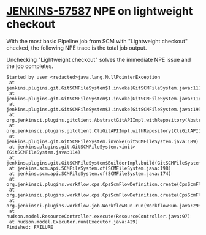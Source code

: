 # [JENKINS-57587](https://issues.jenkins-ci.org/browse/JENKINS-57587) NPE on lightweight checkout

With the most basic Pipeline job from SCM with "Lightweight checkout" checked, the following NPE trace is the total job output.

Unchecking "Lightweight checkout" solves the immediate NPE issue and the job completes.

```
Started by user <redacted>java.lang.NullPointerException
 at jenkins.plugins.git.GitSCMFileSystem$1.invoke(GitSCMFileSystem.java:117)
 at jenkins.plugins.git.GitSCMFileSystem$1.invoke(GitSCMFileSystem.java:114)
 at jenkins.plugins.git.GitSCMFileSystem$3.invoke(GitSCMFileSystem.java:193)
 at org.jenkinsci.plugins.gitclient.AbstractGitAPIImpl.withRepository(AbstractGitAPIImpl.java:29)
 at org.jenkinsci.plugins.gitclient.CliGitAPIImpl.withRepository(CliGitAPIImpl.java:72)
 at jenkins.plugins.git.GitSCMFileSystem.invoke(GitSCMFileSystem.java:189)
 at jenkins.plugins.git.GitSCMFileSystem.<init>(GitSCMFileSystem.java:114)
 at jenkins.plugins.git.GitSCMFileSystem$BuilderImpl.build(GitSCMFileSystem.java:353)
 at jenkins.scm.api.SCMFileSystem.of(SCMFileSystem.java:198)
 at jenkins.scm.api.SCMFileSystem.of(SCMFileSystem.java:174)
 at org.jenkinsci.plugins.workflow.cps.CpsScmFlowDefinition.create(CpsScmFlowDefinition.java:108)
 at org.jenkinsci.plugins.workflow.cps.CpsScmFlowDefinition.create(CpsScmFlowDefinition.java:67)
 at org.jenkinsci.plugins.workflow.job.WorkflowRun.run(WorkflowRun.java:293)
 at hudson.model.ResourceController.execute(ResourceController.java:97)
 at hudson.model.Executor.run(Executor.java:429)
Finished: FAILURE
```
